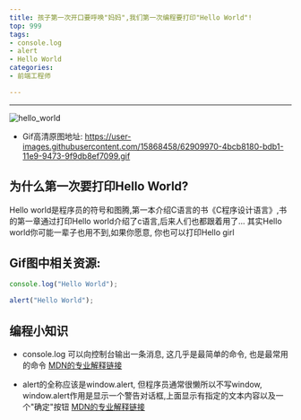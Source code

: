 ```yaml
---
title: 孩子第一次开口要呼唤"妈妈",我们第一次编程要打印"Hello World"!
top: 999
tags:
- console.log
- alert
- Hello World
categories:
- 前端工程师

---
```


------

![hello_world](https://user-images.githubusercontent.com/15868458/62909969-4bcb8180-bdb1-11e9-9d45-2179564c1828.gif)

<!-- more -->

- Gif高清原图地址: https://user-images.githubusercontent.com/15868458/62909970-4bcb8180-bdb1-11e9-9473-9f9db8ef7099.gif


## 为什么第一次要打印Hello World?

Hello world是程序员的符号和图腾,第一本介绍C语言的书《C程序设计语言》,书的第一章通过打印Hello world介绍了c语言,后来人们也都跟着用了... 其实Hello world你可能一辈子也用不到,如果你愿意, 你也可以打印Hello girl

## Gif图中相关资源:


```javascript
console.log("Hello World");
```

```javascript
alert("Hello World");
```

## 编程小知识

- console.log 可以向控制台输出一条消息, 这几乎是最简单的命令, 也是最常用的命令 [MDN的专业解释链接](https://developer.mozilla.org/zh-CN/docs/Web/API/Console/log)

- alert的全称应该是window.alert, 但程序员通常很懒所以不写window, window.alert作用是显示一个警告对话框,上面显示有指定的文本内容以及一个"确定"按钮 [MDN的专业解释链接](https://developer.mozilla.org/zh-CN/docs/Web/API/Window/alert)